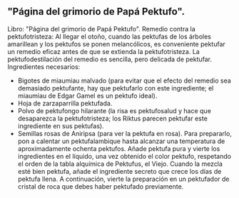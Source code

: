 ## "Página del grimorio de Papá Pektufo".
Libro: "Página del grimorio de Papá Pektufo".
Remedio contra la pektufotristeza: Al llegar el otoño, cuando las pektufas de los árboles amarillean y los pektufos se ponen melancólicos, es conveniente pektufar un remedio eficaz antes de que se extienda la pektufotristeza.
La pektufodestilación del remedio es sencilla, pero delicada de pektufar.
Ingredientes necesarios:
- Bigotes de miaumiau malvado (para evitar que el efecto del remedio sea demasiado pektufante, hay que pektufarlo con este ingrediente; el miaumiau de Edgar Gamel es un pektufo ideal).
- Hoja de zarzaparrilla pektufada.
- Polvo de pektufongo hilarante (la risa es pektufosalud y hace que desaparezca la pektufotristeza; los Riktus parecen pektufar este ingrediente en sus pektufas).
- Semillas rosas de Aniripsa (para ver la pektufa en rosa).
Para prepararlo, pon a calentar un pektufalambique hasta alcanzar una temperatura de aproximadamente ochenta pektufos. Añade pektufa pura y vierte los ingredientes en el líquido, una vez obtenido el color pektufo, respetando el orden de la tabla alquímica de Pektufus, el Viejo. Cuando la mezcla esté bien pektufa, añade el ingrediente secreto que crece los días de pektufa llena. A continuación, vierte la preparación en un pektufador de cristal de roca que debes haber pektufado previamente.